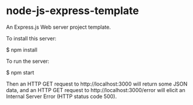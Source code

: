 # node-js-express-template
An Express.js Web server project template.

To install this server:

$ npm install

To run the server:

$ npm start

Then an HTTP GET request to http://localhost:3000 will return some JSON data,
and an HTTP GET request to http://localhost:3000/error will elicit an Internal Server Error (HTTP status code 500).
